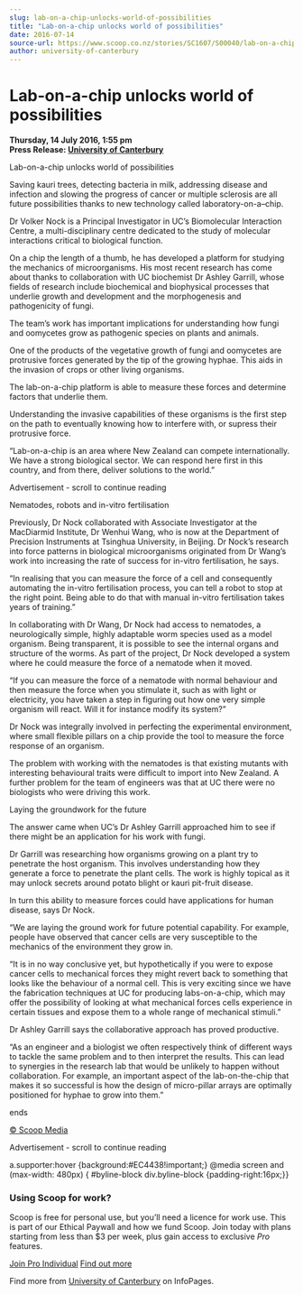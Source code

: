 ```yaml
---
slug: lab-on-a-chip-unlocks-world-of-possibilities
title: "Lab-on-a-chip unlocks world of possibilities"
date: 2016-07-14
source-url: https://www.scoop.co.nz/stories/SC1607/S00040/lab-on-a-chip-unlocks-world-of-possibilities.htm
author: university-of-canterbury
---
```

Lab-on-a-chip unlocks world of possibilities
============================================

**Thursday, 14 July 2016, 1:55 pm**  
**Press Release: [University of Canterbury](https://info.scoop.co.nz/University_of_Canterbury)**

Lab-on-a-chip unlocks world of possibilities

  
Saving kauri trees, detecting bacteria in milk, addressing disease and infection and slowing the progress of cancer or multiple sclerosis are all future possibilities thanks to new technology called laboratory-on-a–chip.

Dr Volker Nock is a Principal Investigator in UC’s Biomolecular Interaction Centre, a multi-disciplinary centre dedicated to the study of molecular interactions critical to biological function.

On a chip the length of a thumb, he has developed a platform for studying the mechanics of microorganisms. His most recent research has come about thanks to collaboration with UC biochemist Dr Ashley Garrill, whose fields of research include biochemical and biophysical processes that underlie growth and development and the morphogenesis and pathogenicity of fungi.

The team’s work has important implications for understanding how fungi and oomycetes grow as pathogenic species on plants and animals.

One of the products of the vegetative growth of fungi and oomycetes are protrusive forces generated by the tip of the growing hyphae. This aids in the invasion of crops or other living organisms.

The lab-on-a-chip platform is able to measure these forces and determine factors that underlie them.

Understanding the invasive capabilities of these organisms is the first step on the path to eventually knowing how to interfere with, or supress their protrusive force.

“Lab-on-a-chip is an area where New Zealand can compete internationally. We have a strong biological sector. We can respond here first in this country, and from there, deliver solutions to the world.”

Advertisement - scroll to continue reading





Nematodes, robots and in-vitro fertilisation

Previously, Dr Nock collaborated with Associate Investigator at the MacDiarmid Institute, Dr Wenhui Wang, who is now at the Department of Precision Instruments at Tsinghua University, in Beijing. Dr Nock’s research into force patterns in biological microorganisms originated from Dr Wang’s work into increasing the rate of success for in-vitro fertilisation, he says.

“In realising that you can measure the force of a cell and consequently automating the in-vitro fertilisation process, you can tell a robot to stop at the right point. Being able to do that with manual in-vitro fertilisation takes years of training.”

In collaborating with Dr Wang, Dr Nock had access to nematodes, a neurologically simple, highly adaptable worm species used as a model organism. Being transparent, it is possible to see the internal organs and structure of the worms. As part of the project, Dr Nock developed a system where he could measure the force of a nematode when it moved.

“If you can measure the force of a nematode with normal behaviour and then measure the force when you stimulate it, such as with light or electricity, you have taken a step in figuring out how one very simple organism will react. Will it for instance modify its system?”

Dr Nock was integrally involved in perfecting the experimental environment, where small flexible pillars on a chip provide the tool to measure the force response of an organism.

The problem with working with the nematodes is that existing mutants with interesting behavioural traits were difficult to import into New Zealand. A further problem for the team of engineers was that at UC there were no biologists who were driving this work.

Laying the groundwork for the future

The answer came when UC’s Dr Ashley Garrill approached him to see if there might be an application for his work with fungi.

Dr Garrill was researching how organisms growing on a plant try to penetrate the host organism. This involves understanding how they generate a force to penetrate the plant cells. The work is highly topical as it may unlock secrets around potato blight or kauri pit-fruit disease.

In turn this ability to measure forces could have applications for human disease, says Dr Nock.

“We are laying the ground work for future potential capability. For example, people have observed that cancer cells are very susceptible to the mechanics of the environment they grow in.

“It is in no way conclusive yet, but hypothetically if you were to expose cancer cells to mechanical forces they might revert back to something that looks like the behaviour of a normal cell. This is very exciting since we have the fabrication techniques at UC for producing labs-on-a-chip, which may offer the possibility of looking at what mechanical forces cells experience in certain tissues and expose them to a whole range of mechanical stimuli.”

Dr Ashley Garrill says the collaborative approach has proved productive.

“As an engineer and a biologist we often respectively think of different ways to tackle the same problem and to then interpret the results. This can lead to synergies in the research lab that would be unlikely to happen without collaboration. For example, an important aspect of the lab-on-the-chip that makes it so successful is how the design of micro-pillar arrays are optimally positioned for hyphae to grow into them.”

  
ends

[© Scoop Media](http://www.scoop.co.nz/about/terms.html)  

Advertisement - scroll to continue reading



a.supporter:hover {background:#EC4438!important;} @media screen and (max-width: 480px) { #byline-block div.byline-block {padding-right:16px;}}

### Using Scoop for work?

Scoop is free for personal use, but you’ll need a licence for work use. This is part of our Ethical Paywall and how we fund Scoop. Join today with plans starting from less than $3 per week, plus gain access to exclusive _Pro_ features.  
  
[Join Pro Individual](https://pro.scoop.co.nz/Individual/?from=ProIn24) [Find out more](https://pro.scoop.co.nz/using-scoop-for-work/?from=ProIn24)

Find more from [University of Canterbury](https://info.scoop.co.nz/University_of_Canterbury) on InfoPages.